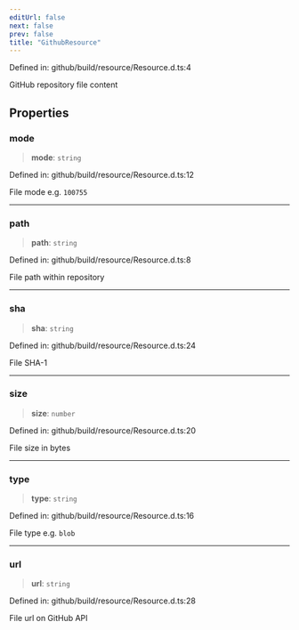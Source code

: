```yaml
---
editUrl: false
next: false
prev: false
title: "GithubResource"
---
```


Defined in: github/build/resource/Resource.d.ts:4

GitHub repository file content

## Properties

### mode

> **mode**: `string`

Defined in: github/build/resource/Resource.d.ts:12

File mode e.g. `100755`

***

### path

> **path**: `string`

Defined in: github/build/resource/Resource.d.ts:8

File path within repository

***

### sha

> **sha**: `string`

Defined in: github/build/resource/Resource.d.ts:24

File SHA-1

***

### size

> **size**: `number`

Defined in: github/build/resource/Resource.d.ts:20

File size in bytes

***

### type

> **type**: `string`

Defined in: github/build/resource/Resource.d.ts:16

File type e.g. `blob`

***

### url

> **url**: `string`

Defined in: github/build/resource/Resource.d.ts:28

File url on GitHub API
